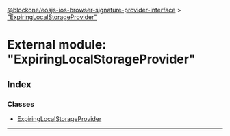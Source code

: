 [@blockone/eosjs-ios-browser-signature-provider-interface](../README.md) > ["ExpiringLocalStorageProvider"](../modules/_expiringlocalstorageprovider_.md)

# External module: "ExpiringLocalStorageProvider"

## Index

### Classes

* [ExpiringLocalStorageProvider](../classes/_expiringlocalstorageprovider_.expiringlocalstorageprovider.md)

---


